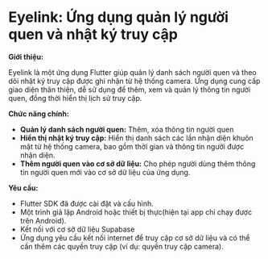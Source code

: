 # Eyelink: Ứng dụng quản lý người quen và nhật ký truy cập

**Giới thiệu:**

Eyelink là một ứng dụng Flutter giúp quản lý danh sách người quen và theo dõi nhật ký truy cập được ghi nhận từ hệ thống camera.  Ứng dụng cung cấp giao diện thân thiện, dễ sử dụng để thêm, xem và quản lý thông tin người quen, đồng thời hiển thị lịch sử truy cập.

**Chức năng chính:**

* **Quản lý danh sách người quen:** Thêm, xóa thông tin người quen
* **Hiển thị nhật ký truy cập:** Hiển thị danh sách các lần nhận diện khuôn mặt từ hệ thống camera, bao gồm thời gian và thông tin người được nhận diện.
* **Thêm người quen vào cơ sở dữ liệu:**  Cho phép người dùng thêm thông tin người quen mới vào cơ sở dữ liệu của ứng dụng.

**Yêu cầu:**
* Flutter SDK đã được cài đặt và cấu hình.
* Một trình giả lập Android hoặc thiết bị thực(hiện tại app chỉ chạy được trên Android).
* Kết nối với cơ sở dữ liệu Supabase
* Ứng dụng yêu cầu kết nối internet để truy cập cơ sở dữ liệu và có thể cần thêm các quyền truy cập (ví dụ: quyền truy cập camera).
